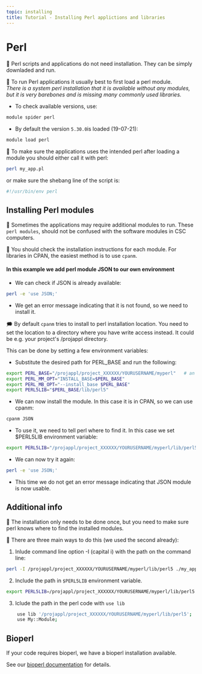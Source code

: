 ```yaml
---
topic: installing
title: Tutorial - Installing Perl applictions and libraries
---
```


# Perl

💬 Perl scripts and applications do not need installation. They can 
be simply downladed and run.

💬 To run Perl applications it usually best to first load a perl module.  
*There is a system perl installation that it is available without any modules, but it is very barebones and is missing many commonly used libraries.*

- To check available versions, use:
```bash
module spider perl
```
- By default the version `5.30.0`is loaded (19-07-21):
```bash
module load perl
```

💬 To make sure the applications uses the intended perl after loading a module you should either call it with perl:
```bash
perl my_app.pl
```
or make sure the shebang line of the script is:
```bash
#!/usr/bin/env perl
```

## Installing Perl modules

💬 Sometimes the applications may require additional modules to run. These `perl modules`, should not be confused with the software modules in CSC computers.

💬 You should check the installation instructions for each module. For
libraries in CPAN, the easiest method is to use `cpanm`.

#### In this example we add perl module JSON to our own environment

- We can check if JSON is already available:
```bash
perl -e 'use JSON;'
```
- We get an error message indicating that it is not found, so we need to install it.

🗯 By default `cpanm` tries to install to perl installation location. You need to set the location to a 
directory where you have write access instead. It could be e.g. your project's /projappl directory. 

This can be done by setting a few environment variables:

- Substitute the desired path for PERL_BASE and run the following:
```bash
export PERL_BASE="/projappl/project_XXXXXX/YOURUSERNAME/myperl"   # an example path
export PERL_MM_OPT="INSTALL_BASE=$PERL_BASE"
export PERL_MB_OPT="--install_base $PERL_BASE"
export PERL5LIB="$PERL_BASE/lib/perl5"
```
- We can now install the module. In this case it is in CPAN, so we can use cpanm:
```bash
cpanm JSON
```

- To use it, we need to tell perl where to find it. In this case we set $PERL5LIB
environment variable: 
```bash
export PERL5LIB="/projappl/project_XXXXXX/YOURUSERNAME/myperl/lib/perl5"
```
- We can now try it again:
```bash
perl -e 'use JSON;'
```
- This time we do not get an error message indicating that JSON module is now usable.

## Additional info

💬 The installation only needs to be done once, but you need to make sure perl knows where to find 
the installed modules.

💭 There are three main ways to do this (we used the second already):
1. Inlude command line option -I (capital i) with the path on the command line:
```bash
perl -I /projappl/project_XXXXXX/YOURUSERNAME/myperl/lib/perl5 ./my_app.pl
```
2. Include the path in `$PERL5LIB` environment variable.
```bash
export PERL5LIB=/projappl/project_XXXXXX/YOURUSERNAME/myperl/lib/perl5:${PERL5LIB}
```
3. Iclude the path in the perl code with `use lib`
```bash
    use lib '/projappl/project_XXXXXX/YOURUSERNAME/myperl/lib/perl5';
    use My::Module;
```

## Bioperl
If your code requires bioperl, we have a bioperl installation available.

See our [bioperl documentation](https://docs.csc.fi/apps/bioperl/) for details.

